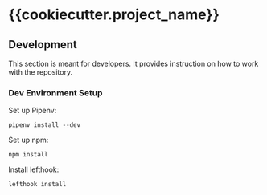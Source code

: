 # {{cookiecutter.project_name}}

## Development

This section is meant for developers. It provides instruction on how to work
with the repository.

### Dev Environment Setup

Set up Pipenv:

    pipenv install --dev

Set up npm:

    npm install

Install lefthook:

    lefthook install
